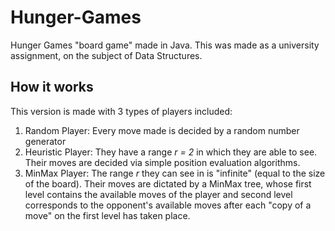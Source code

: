 # Hunger-Games
 Hunger Games "board game" made in Java. This was made as a university assignment, on the subject of Data Structures.
 
 ## How it works
 This version is made with 3 types of players included:
 1. Random Player: Every move made is decided by a random number generator
 2. Heuristic Player: They have a range *r = 2* in which they are able to see. Their moves are decided via simple position evaluation algorithms.
 3. MinMax Player: The range *r* they can see in is "infinite" (equal to the size of the board). Their moves are dictated by a MinMax tree, whose first level contains the available moves of the player and second level corresponds to the opponent's available moves after each "copy of a move" on the first level has taken place.
